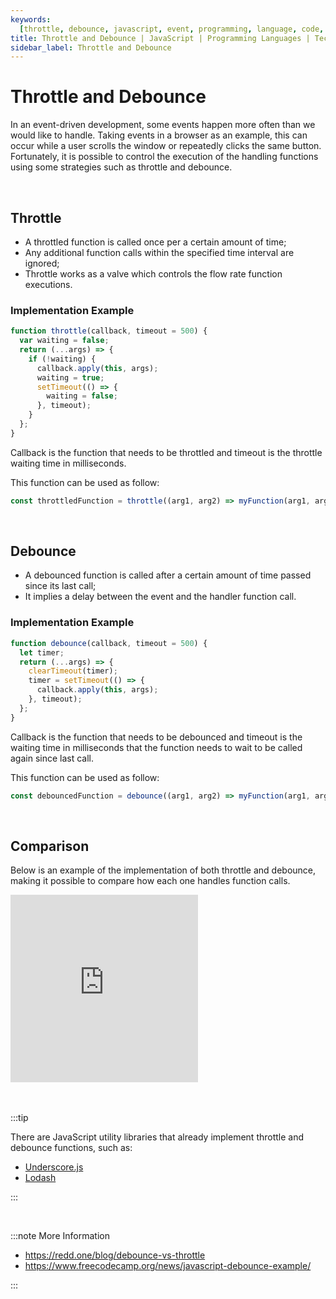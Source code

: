 ```yaml
---
keywords:
  [throttle, debounce, javascript, event, programming, language, code, coding]
title: Throttle and Debounce | JavaScript | Programming Languages | Tech-Notes
sidebar_label: Throttle and Debounce
---
```


# Throttle and Debounce

In an event-driven development, some events happen more often than we would like to handle. Taking events in a browser as an example, this can occur while a user scrolls the window or repeatedly clicks the same button.
Fortunately, it is possible to control the execution of the handling functions using some strategies such as throttle and debounce.

<br/>

## Throttle

- A throttled function is called once per a certain amount of time;
- Any additional function calls within the specified time interval are ignored;
- Throttle works as a valve which controls the flow rate function executions.

### Implementation Example

```js
function throttle(callback, timeout = 500) {
  var waiting = false;
  return (...args) => {
    if (!waiting) {
      callback.apply(this, args);
      waiting = true;
      setTimeout(() => {
        waiting = false;
      }, timeout);
    }
  };
}
```

Callback is the function that needs to be throttled and timeout is the throttle waiting time in milliseconds.

This function can be used as follow:

```js
const throttledFunction = throttle((arg1, arg2) => myFunction(arg1, arg2), 300);
```

<br/>

## Debounce

- A debounced function is called after a certain amount of time passed since its last call;
- It implies a delay between the event and the handler function call.

### Implementation Example

```js
function debounce(callback, timeout = 500) {
  let timer;
  return (...args) => {
    clearTimeout(timer);
    timer = setTimeout(() => {
      callback.apply(this, args);
    }, timeout);
  };
}
```

Callback is the function that needs to be debounced and timeout is the waiting time in milliseconds that the function needs to wait to be called again since last call.

This function can be used as follow:

```js
const debouncedFunction = debounce((arg1, arg2) => myFunction(arg1, arg2), 300);
```

<br/>

## Comparison

Below is an example of the implementation of both throttle and debounce, making it possible to compare how each one handles function calls.

<iframe height="300" style={{width: '100%'}} scrolling="no" title="JS Debouncer" src="https://codepen.io/difranca/embed/OJzqeKE?default-tab=js%2Cresult&editable=true" frameborder="no" loading="lazy" allowtransparency="true" allowfullscreen="true">
  See the Pen <a href="https://codepen.io/difranca/pen/OJzqeKE">
  JS Debouncer</a> by difranca (<a href="https://codepen.io/difranca">@difranca</a>)
  on <a href="https://codepen.io">CodePen</a>.
</iframe><br/><br/>

<br/>

:::tip

There are JavaScript utility libraries that already implement throttle and debounce functions, such as:

- [Underscore.js](https://underscorejs.org)
- [Lodash](https://lodash.com)

:::

<br/>

:::note More Information

- https://redd.one/blog/debounce-vs-throttle
- https://www.freecodecamp.org/news/javascript-debounce-example/

:::

